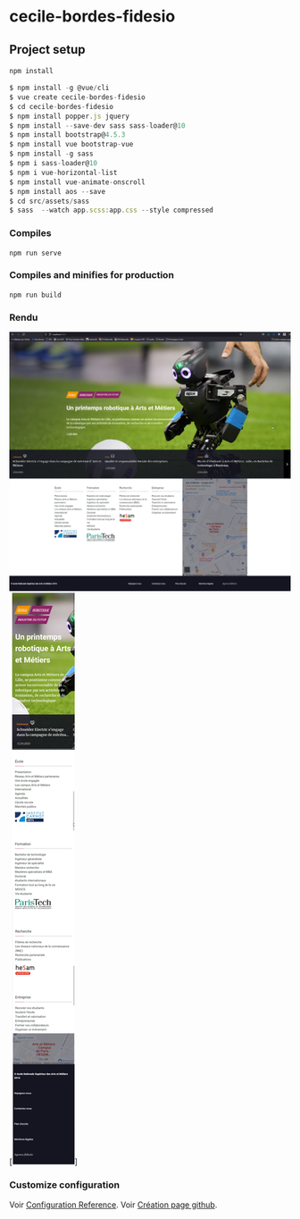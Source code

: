 # cecile-bordes-fidesio

## Project setup
```
npm install
```

```javascript
$ npm install -g @vue/cli
$ vue create cecile-bordes-fidesio
$ cd cecile-bordes-fidesio
$ npm install popper.js jquery
$ npm install --save-dev sass sass-loader@10
$ npm install bootstrap@4.5.3
$ npm install vue bootstrap-vue
$ npm install -g sass
$ npm i sass-loader@10
$ npm i vue-horizontal-list
$ npm install vue-animate-onscroll
$ npm install aos --save
$ cd src/assets/sass
$ sass  --watch app.scss:app.css --style compressed
```
### Compiles
```
npm run serve
```

### Compiles and minifies for production
```
npm run build
```

### Rendu


[![ cecile-bordes-fidesio screenshot](page-destop.jpg)](https://Cecile-Bordes.github.io/cecile-bordes-fidesio/Rendu/)
[![ cecile-bordes-fidesio screenshot](page-mobile.jpg)]



### Customize configuration
Voir [Configuration Reference](https://cli.vuejs.org/config/).
Voir [Création page github](https://docs.github.com/en/pages/getting-started-with-github-pages/creating-a-github-pages-site).

